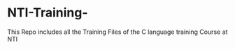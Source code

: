 # NTI-Training-
This Repo includes all the Training Files of the C language training Course at NTI  
